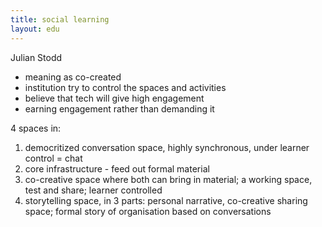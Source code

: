 ```yaml
---
title: social learning
layout: edu
---
```

Julian Stodd

* meaning as co-created
* institution try to control the spaces and activities
* believe that tech will give high engagement
* earning engagement rather than demanding it

4 spaces in:

1. democritized conversation space, highly synchronous, under learner control = chat
2. core infrastructure - feed out formal material
3. co-creative space where both can bring in material; a working space, test and share; learner controlled
4. storytelling space, in 3 parts: personal narrative, co-creative sharing space; formal story of organisation based on conversations
